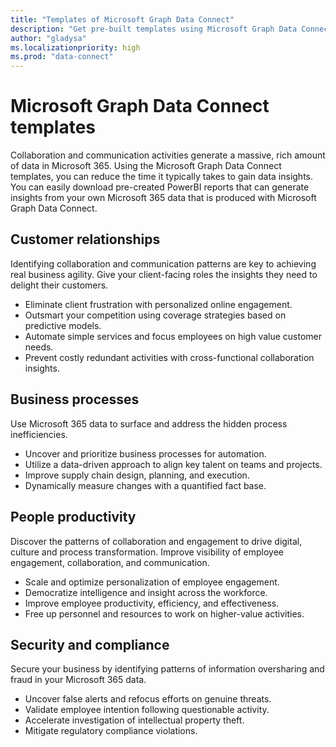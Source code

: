 ```yaml
---
title: "Templates of Microsoft Graph Data Connect"
description: "Get pre-built templates using Microsoft Graph Data Connect."
author: "gladysa"
ms.localizationpriority: high
ms.prod: "data-connect"
---
```


# Microsoft Graph Data Connect templates

Collaboration and communication activities generate a massive, rich amount of data in Microsoft 365. Using the Microsoft Graph Data Connect templates, you can reduce the time it typically takes to gain data insights. You can easily download pre-created PowerBI reports that can generate insights from your own Microsoft 365 data that is produced with Microsoft Graph Data Connect.

## Customer relationships  

Identifying collaboration and communication patterns are key to achieving real business agility. Give your client-facing roles the insights they need to delight their customers.  

- Eliminate client frustration with personalized online engagement.
- Outsmart your competition using coverage strategies based on predictive models. 
- Automate simple services and focus employees on high value customer needs.  
- Prevent costly redundant activities with cross-functional collaboration insights. 
 
## Business processes  

Use Microsoft 365 data to surface and address the hidden process inefficiencies.  

- Uncover and prioritize business processes for automation. 
- Utilize a data-driven approach to align key talent on teams and projects. 
- Improve supply chain design, planning, and execution. 
- Dynamically measure changes with a quantified fact base. 

## People productivity 

Discover the patterns of collaboration and engagement to drive digital, culture and process transformation. Improve visibility of employee engagement, collaboration, and communication.  

- Scale and optimize personalization of employee engagement.  
- Democratize intelligence and insight across the workforce.  
- Improve employee productivity, efficiency, and effectiveness. 
- Free up personnel and resources to work on higher-value activities.  

## Security and compliance 

Secure your business by identifying patterns of information oversharing and fraud in your Microsoft 365 data.  

- Uncover false alerts and refocus efforts on genuine threats.  
- Validate employee intention following questionable activity.  
- Accelerate investigation of intellectual property theft.  
- Mitigate regulatory compliance violations.  
